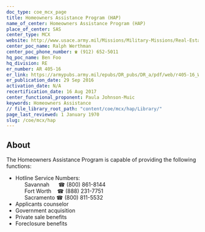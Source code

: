```yaml
---
doc_type: coe_mcx_page 
title: Homeowners Assistance Program (HAP)
name_of_center: Homeowners Assistance Program (HAP)
place_of_center: SAS
center_type: MCX
website: http://www.usace.army.mil/Missions/Military-Missions/Real-Estate/HAP
center_poc_name: Ralph Werthman
center_poc_phone_number: ☎ (912) 652-5011
hq_poc_name: Ben Foo
hq_division: RE
er_number: AR 405-16
er_link: https://armypubs.army.mil/epubs/DR_pubs/DR_a/pdf/web/r405-16_Web_FINAL.pdf
er_publication_date: 29 Sep 2016
activation_date: N/A
recertification_date: 16 Aug 2017
center_functional_proponent: Paula Johnson-Muic
keywords: Homeowners Assistance
// file_library_root_path: "content/coe/mcx/hap/Library/" 
page_last_reviewed: 1 January 1970 
slug: /coe/mcx/hap
---
```


## About 

The Homeowners Assistance Program is capable of providing the following functions:
<ul>
    <li>Hotline Service Numbers:
        <ul style="list-style-type:none;">
            <li>Savannah&nbsp;&nbsp;&nbsp;&nbsp;&nbsp;&nbsp;☎ (800) 861-8144</li>
            <li>Fort Worth&nbsp;&nbsp;&nbsp;&nbsp;☎ (888) 231-7751</li>
            <li>Sacramento&nbsp;☎ (800) 811-5532</li>
        </ul></li>
    <li>Applicants counselor</li>
    <li>Government acquisition</li>
    <li>Private sale benefits</li>
    <li>Foreclosure benefits</li> 
</ul>

 
